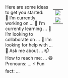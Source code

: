 
<html>
  <div>
    <div style="float: left; width: 30%"> Here are some ideas to get you started: <br>
      🔭 I’m currently working on ...
      🌱 I’m currently learning ...
      👯 I’m looking to collaborate on ...
      🤔 I’m looking for help with ...
      💬 Ask me about ...
      📫 How to reach me: ...
      😄 Pronouns: ...
      ⚡ Fun fact: ...
    </div>
    <div style="float: left; width: 70%">
      <table>
        <tr>
          <td>
            <img align="center" src="https://github-readme-stats.vercel.app/api?username=notnotype&count_private=true&include_all_commits=true&show_icons=true&theme=algolia&bg_color=right,141e30,243b55" />
          </td>
        <tr>
        <tr>
          <td>
            <img align="center" src="https://github-readme-stats.vercel.app/api/top-langs/?username=notnotype&layout=compact&theme=algolia&bg_color=right,141e30,243b55&card_width=445" />
          </td>
        </tr>
      </table>
    </div>
  </div>
</html>

